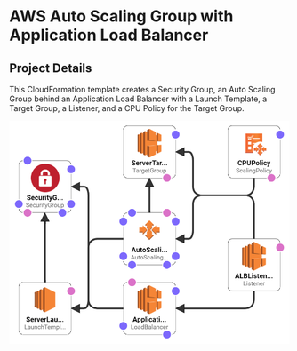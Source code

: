 # AWS Auto Scaling Group with Application Load Balancer

## Project Details

This CloudFormation template creates a Security Group,
an Auto Scaling Group behind an Application Load Balancer with
a Launch Template, a Target Group, a Listener, and a CPU Policy for the Target Group.

![template](template.png)
